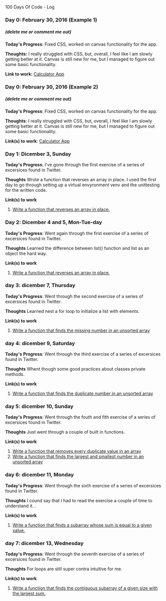 #
100 Days Of Code - Log

### Day 0: February 30, 2016 (Example 1)
##### (delete me or comment me out)

**Today's Progress**: Fixed CSS, worked on canvas functionality for the app.

**Thoughts:** I really struggled with CSS, but, overall, I feel like I am slowly getting better at it. Canvas is still new for me, but I managed to figure out some basic functionality.

**Link to work:** [Calculator App](http://www.example.com)

### Day 0: February 30, 2016 (Example 2)
##### (delete me or comment me out)

**Today's Progress**: Fixed CSS, worked on canvas functionality for the app.

**Thoughts**: I really struggled with CSS, but, overall, I feel like I am slowly getting better at it. Canvas is still new for me, but I managed to figure out some basic functionality.

**Link(s) to work**: [Calculator App](http://www.example.com)


### Day 1: Dicember 3, Sunday

**Today's Progress**: I've gone through the first exercise of a series of
excersices found in Twitter.

**Thoughts** Wrote a function that reverses an array in place. I used the first
day to go through setting up a virtual envyronment venv and the unittesting for
the written code.

**Link(s) to work**
1. [Write a function that reverses an array in place.](https://twitter.com/svpino/status/1354048201511333890)

### Day 2: Dicember 4 and 5, Mon-Tue-day

**Today's Progress**: Went again through the first exercise of a series of
excersices found in Twitter.

**Thoughts** Learned the difference between list() function and list as an
object the hard way.

**Link(s) to work**
1. [Write a function that reverses an array in place.](https://twitter.com/svpino/status/1354048201511333890)

### day 3: dicember 7, Thursday

**Today's Progress**: Went through the second exercise of a series of
excersices found in Twitter.

**Thoughts** Learned nest a for loop to initialize a list with elements.

**Link(s) to work**
1. [Write a function that finds the missing number in an unsorted array](https://twitter.com/svpino/status/1354048202207600641)

### day 4: dicember 9, Saturday

**Today's Progress**: Went through the third exercise of a series of
excersices found in Twitter.

**Thoughts** Whent though some good practices about classes private methods.

**Link(s) to work**
1. [Write a function that finds the duplicate number in an unsorted array ](https://twitter.com/svpino/status/1354048202907987968)

### day 5: dicember 10, Sunday

**Today's Progress**: Went through the fouth and fith exercise of a series of
excersices found in Twitter.

**Thoughts** Just went through a couple of built in functions. 

**Link(s) to work**
1. [Write a function that removes every duplicate value in an array](https://twitter.com/svpino/status/1354048203704987648)
2. [Write a function that finds the largest and smallest number in an unsorted array](https://twitter.com/svpino/status/1354048204480933890)

### day 6: dicember 11, Monday

**Today's Progress**: Went through the sixth exercise of a series of
excersices found in Twitter.

**Thoughts** I cound say that I had to read the exercise a couple of time to
understand it. . 

**Link(s) to work**
1. [Write a function that finds a subarray whose sum is equal to a given value.](https://twitter.com/svpino/status/1354048205206466560)

### day 7: dicember 13, Wednesday

**Today's Progress**: Went through the seventh exercise of a series of
excersices found in Twitter.

**Thoughts** For loops are still super contra intuitive for me. 

**Link(s) to work**
1. [Write a function that finds the contiguous subarray of a given size with the largest sum.](https://twitter.com/svpino/status/1354048205990879232)
